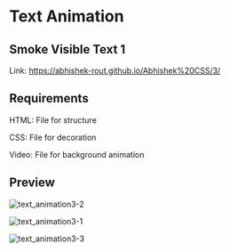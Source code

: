  # Text Animation
 
 ## Smoke Visible Text 1
 
 Link: https://abhishek-rout.github.io/Abhishek%20CSS/3/
 
 ## Requirements
 
 HTML: File for structure
 
 CSS: File for decoration
 
 Video: File for background animation
 
 ## Preview
![text_animation3-2](https://user-images.githubusercontent.com/64718836/88933269-cf210400-d29c-11ea-84eb-f1d147e080bc.png)

![text_animation3-1](https://user-images.githubusercontent.com/64718836/88933526-28893300-d29d-11ea-9b7d-358c95b0a201.png)

![text_animation3-3](https://user-images.githubusercontent.com/64718836/88933607-448cd480-d29d-11ea-971f-e1440bae035b.png)
